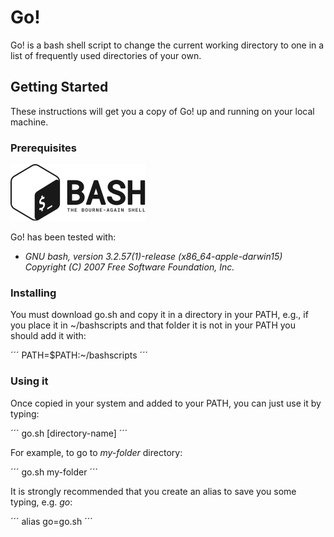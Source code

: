 # Go!

Go! is a bash shell script to change the current working directory to one in a list of frequently used directories of your own.

## Getting Started

These instructions will get you a copy of Go! up and running on your local machine.

### Prerequisites

![Alt text](assets/BASH_logo-transparent-bg-bw.png?raw=true "GNU bash")

Go! has been tested with:

* *GNU bash, version 3.2.57(1)-release (x86_64-apple-darwin15)
Copyright (C) 2007 Free Software Foundation, Inc.*

### Installing

You must download go.sh and copy it in a directory in your PATH, e.g., if you place it in ~/bashscripts and that folder it is not in your PATH you should add it with:

´´´
PATH=$PATH:~/bashscripts
´´´

### Using it

Once copied in your system and added to your PATH, you can just use it by typing:

´´´
go.sh [directory-name]
´´´

For example, to go to *my-folder* directory:

´´´
go.sh my-folder
´´´

It is strongly recommended that you create an alias to save you some typing, e.g. *go*:

´´´
alias go=go.sh
´´´

